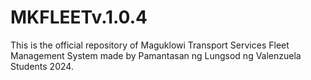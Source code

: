 # MKFLEETv.1.0.4
This is the official repository of Maguklowi Transport Services Fleet Management System made by Pamantasan ng Lungsod ng Valenzuela Students 2024.
